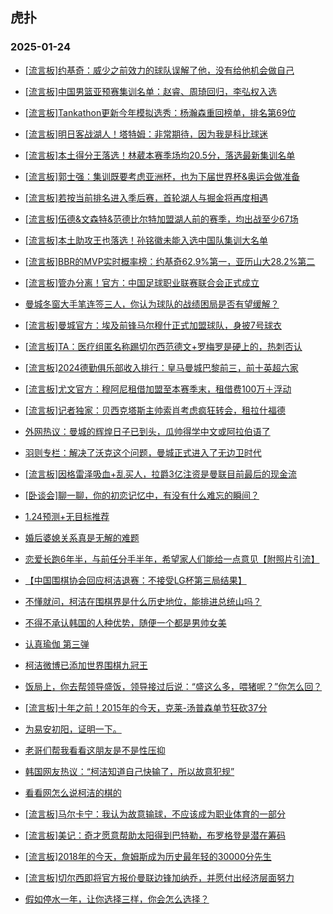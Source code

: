 ## 虎扑 
### 2025-01-24

+ [[流言板]约基奇：威少之前效力的球队误解了他，没有给他机会做自己](https://bbs.hupu.com/630148976.html)

+ [[流言板]中国男篮亚预赛集训名单：赵睿、周琦回归，李弘权入选](https://bbs.hupu.com/630147152.html)

+ [[流言板]Tankathon更新今年模拟选秀：杨瀚森重回榜单，排名第69位](https://bbs.hupu.com/630147743.html)

+ [[流言板]明日客战湖人！塔特姆：非常期待，因为我是科比球迷](https://bbs.hupu.com/630148006.html)

+ [[流言板]本土得分王落选！林葳本赛季场均20.5分，落选最新集训名单](https://bbs.hupu.com/630147379.html)

+ [[流言板]郭士强：集训既要考虑亚洲杯，也为下届世界杯&amp;奥运会做准备](https://bbs.hupu.com/630147602.html)

+ [[流言板]若按当前排名进入季后赛，首轮湖人与掘金将再度相遇](https://bbs.hupu.com/630147190.html)

+ [[流言板]伍德&amp;文森特&amp;范德比尔特加盟湖人前的赛季，均出战至少67场](https://bbs.hupu.com/630146656.html)

+ [[流言板]本土助攻王也落选！孙铭徽未能入选中国队集训大名单](https://bbs.hupu.com/630147447.html)

+ [[流言板]BBR的MVP实时概率榜：约基奇62.9%第一，亚历山大28.2%第二](https://bbs.hupu.com/630149644.html)

+ [[流言板]管办分离！官方：中国足球职业联赛联合会正式成立](https://bbs.hupu.com/630144463.html)

+ [曼城冬窗大手笔连签三人，你认为球队的战绩困局是否有望缓解？](https://bbs.hupu.com/630146083.html)

+ [[流言板]曼城官方：埃及前锋马尔穆什正式加盟球队，身披7号球衣](https://bbs.hupu.com/630145182.html)

+ [[流言板]TA：医疗组匿名称踢切尔西范德文+罗梅罗是硬上的，热刺否认](https://bbs.hupu.com/630146187.html)

+ [[流言板]2024德勤俱乐部收入排行：皇马曼城巴黎前三，前十英超六家](https://bbs.hupu.com/630144921.html)

+ [[流言板]尤文官方：穆阿尼租借加盟至本赛季末，租借费100万＋浮动](https://bbs.hupu.com/630149592.html)

+ [[流言板]记者独家：贝西克塔斯主帅索肖考虑疯狂转会，租拉什福德](https://bbs.hupu.com/630147057.html)

+ [外网热议：曼城的辉煌日子已到头，瓜帅得学中文或阿拉伯语了](https://bbs.hupu.com/630141816.html)

+ [羽则专栏：解决了沃克这个问题，曼城正式进入了无边卫时代](https://bbs.hupu.com/630143555.html)

+ [[流言板]因格雷泽吸血+乱买人，拉爵3亿注资是曼联目前最后的现金流](https://bbs.hupu.com/630143317.html)

+ [[卧谈会]聊一聊，你的初恋记忆中，有没有什么难忘的瞬间？](https://bbs.hupu.com/630147507.html)

+ [1.24预测+无目标推荐](https://bbs.hupu.com/630148647.html)

+ [婚后婆媳关系真是无解的难题](https://bbs.hupu.com/630148135.html)

+ [恋爱长跑6年半，与前任分手半年，希望家人们能给一点意见【附照片引流】](https://bbs.hupu.com/630148488.html)

+ [【中国围棋协会回应柯洁退赛：不接受LG杯第三局结果 ​​​】](https://bbs.hupu.com/630146505.html)

+ [不懂就问，柯洁在围棋界是什么历史地位，能排进总统山吗？](https://bbs.hupu.com/630147888.html)

+ [不得不承认韩国的人种优势，随便一个都是男帅女美](https://bbs.hupu.com/630146464.html)

+ [认真瑜伽 第三弹](https://bbs.hupu.com/630146097.html)

+ [柯洁微博已添加世界围棋九冠王](https://bbs.hupu.com/630147680.html)

+ [饭局上，你去帮领导盛饭，领导接过后说：“盛这么多，喂猪呢？”你怎么回？](https://bbs.hupu.com/630146540.html)

+ [[流言板]十年之前！2015年的今天，克莱-汤普森单节狂砍37分](https://bbs.hupu.com/630150694.html)

+ [为易安初阳，证明一下。](https://bbs.hupu.com/630148034.html)

+ [老哥们帮我看看这朋友是不是性压抑](https://bbs.hupu.com/630149722.html)

+ [韩国网友热议：“柯洁知道自己快输了，所以故意犯规”](https://bbs.hupu.com/630147427.html)

+ [看看网怎么说柯洁的棋的](https://bbs.hupu.com/630148937.html)

+ [[流言板]马尔卡宁：我认为故意输球，不应该成为职业体育的一部分](https://bbs.hupu.com/630150684.html)

+ [[流言板]美记：奇才愿意帮助太阳得到巴特勒，布罗格登是潜在筹码](https://bbs.hupu.com/630151122.html)

+ [[流言板]2018年的今天，詹姆斯成为历史最年轻的30000分先生](https://bbs.hupu.com/630151032.html)

+ [[流言板]切尔西即将官方报价曼联边锋加纳乔，并愿付出经济层面努力](https://bbs.hupu.com/630147393.html)

+ [假如停水一年，让你选择三样，你会怎么选择？](https://bbs.hupu.com/630148435.html)

